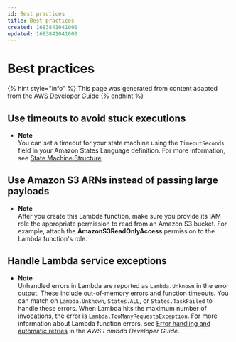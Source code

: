 ```yaml
---
id: Best practices
title: Best practices
created: 1683841041000
updated: 1683841041000
---
```

# Best practices

{% hint style="info" %}
This page was generated from content adapted from the [AWS Developer Guide](https://github.com/awsdocs/aws-step-functions-developer-guide.git)
{% endhint %}

## Use timeouts to avoid stuck executions

- **Note**  
You can set a timeout for your state machine using the `TimeoutSeconds` field in your Amazon States Language definition\. For more information, see [State Machine Structure](amazon-states-language-state-machine-structure.md)\.


## Use Amazon S3 ARNs instead of passing large payloads

- **Note**  
After you create this Lambda function, make sure you provide its IAM role the appropriate permission to read from an Amazon S3 bucket\. For example, attach the **AmazonS3ReadOnlyAccess** permission to the Lambda function's role\.


## Handle Lambda service exceptions

- **Note**  
Unhandled errors in Lambda are reported as `Lambda.Unknown` in the error output\. These include out\-of\-memory errors and function timeouts\. You can match on `Lambda.Unknown`, `States.ALL`, or `States.TaskFailed` to handle these errors\. When Lambda hits the maximum number of invocations, the error is `Lambda.TooManyRequestsException`\. For more information about Lambda function errors, see [Error handling and automatic retries](https://docs.aws.amazon.com/lambda/latest/dg/invocation-retries.html) in the *AWS Lambda Developer Guide*\.

